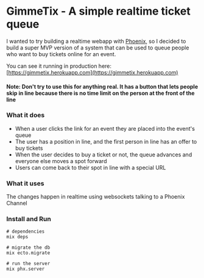 # GimmeTix - A simple realtime ticket queue

I wanted to try building a realtime webapp with [Phoenix](https://phoenixframework.org/), so I decided to build a super MVP version of a system that can be used to queue people who want to buy tickets online for an event.

You can see it running in production here: [https://gimmetix.herokuapp.com](https://gimmetix.herokuapp.com)

#### Note: Don't try to use this for anything real. It has a button that lets people skip in line because there is no time limit on the person at the front of the line

### What it does
- When a user clicks the link for an event they are placed into the event's queue
- The user has a position in line, and the first person in line has an offer to buy tickets
- When the user decides to buy a ticket or not, the queue advances and everyone else moves a spot forward
- Users can come back to their spot in line with a special URL

### What it uses
The changes happen in realtime using websockets talking to a Phoenix Channel

### Install and Run
```
# dependencies
mix deps

# migrate the db
mix ecto.migrate

# run the server
mix phx.server
```
